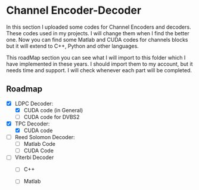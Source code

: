 # Channel Encoder-Decoder
In this section I uploaded some codes for Channel Encoders and decoders.
These codes used in my projects. I will change them when I find the better one.
Now you can find some Matlab and CUDA codes for channels blocks but it will extend to C++, Python and other languages.

This roadMap section you can see what I will import to this folder which I have implemented in these years. I should import them to my account, but it needs time and support.
I will check whenever each part will be completed.

## Roadmap

- [x] LDPC Decoder:
  - [x] CUDA code (in General)
  - [ ] CUDA code for DVBS2
- [x] TPC Decoder:
  - [x] CUDA code
- [ ] Reed Solomon Decoder:
  - [ ] Matlab Code
  - [ ] CUDA Code

- [ ] Viterbi Decoder
    - [ ] C++
    - [ ] Matlab


